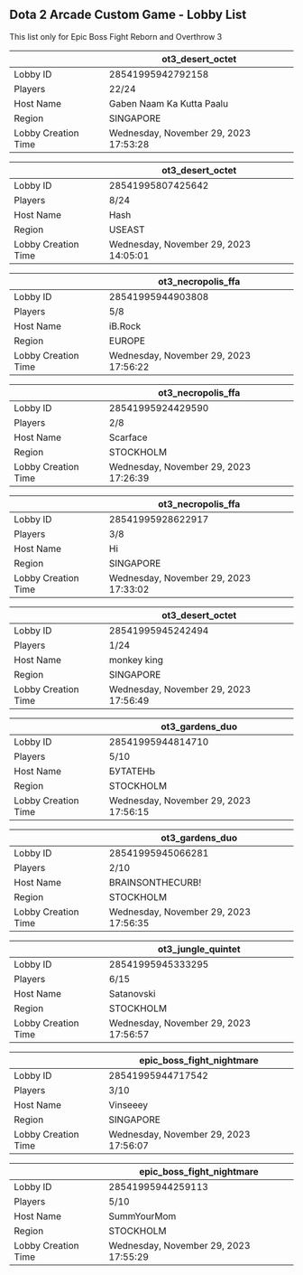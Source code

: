 ## Dota 2 Arcade Custom Game - Lobby List

This list only for Epic Boss Fight Reborn and Overthrow 3

|  | ot3_desert_octet |
| ------ | ------ |
| Lobby ID | 28541995942792158 |
| Players | 22/24 |
| Host Name | Gaben Naam Ka Kutta Paalu |
| Region | SINGAPORE |
| Lobby Creation Time | Wednesday, November 29, 2023 17:53:28 |


|  | ot3_desert_octet |
| ------ | ------ |
| Lobby ID | 28541995807425642 |
| Players | 8/24 |
| Host Name | Hash |
| Region | USEAST |
| Lobby Creation Time | Wednesday, November 29, 2023 14:05:01 |


|  | ot3_necropolis_ffa |
| ------ | ------ |
| Lobby ID | 28541995944903808 |
| Players | 5/8 |
| Host Name | iB.Rock |
| Region | EUROPE |
| Lobby Creation Time | Wednesday, November 29, 2023 17:56:22 |


|  | ot3_necropolis_ffa |
| ------ | ------ |
| Lobby ID | 28541995924429590 |
| Players | 2/8 |
| Host Name | Scarface |
| Region | STOCKHOLM |
| Lobby Creation Time | Wednesday, November 29, 2023 17:26:39 |


|  | ot3_necropolis_ffa |
| ------ | ------ |
| Lobby ID | 28541995928622917 |
| Players | 3/8 |
| Host Name | Hi |
| Region | SINGAPORE |
| Lobby Creation Time | Wednesday, November 29, 2023 17:33:02 |


|  | ot3_desert_octet |
| ------ | ------ |
| Lobby ID | 28541995945242494 |
| Players | 1/24 |
| Host Name | monkey king |
| Region | SINGAPORE |
| Lobby Creation Time | Wednesday, November 29, 2023 17:56:49 |


|  | ot3_gardens_duo |
| ------ | ------ |
| Lobby ID | 28541995944814710 |
| Players | 5/10 |
| Host Name | БУТАТЕНЬ |
| Region | STOCKHOLM |
| Lobby Creation Time | Wednesday, November 29, 2023 17:56:15 |


|  | ot3_gardens_duo |
| ------ | ------ |
| Lobby ID | 28541995945066281 |
| Players | 2/10 |
| Host Name | BRAINSONTHECURB! |
| Region | STOCKHOLM |
| Lobby Creation Time | Wednesday, November 29, 2023 17:56:35 |


|  | ot3_jungle_quintet |
| ------ | ------ |
| Lobby ID | 28541995945333295 |
| Players | 6/15 |
| Host Name | Satanovski |
| Region | STOCKHOLM |
| Lobby Creation Time | Wednesday, November 29, 2023 17:56:57 |


|  | epic_boss_fight_nightmare |
| ------ | ------ |
| Lobby ID | 28541995944717542 |
| Players | 3/10 |
| Host Name | Vinseeey |
| Region | SINGAPORE |
| Lobby Creation Time | Wednesday, November 29, 2023 17:56:07 |


|  | epic_boss_fight_nightmare |
| ------ | ------ |
| Lobby ID | 28541995944259113 |
| Players | 5/10 |
| Host Name | SummYourMom |
| Region | STOCKHOLM |
| Lobby Creation Time | Wednesday, November 29, 2023 17:55:29 |


